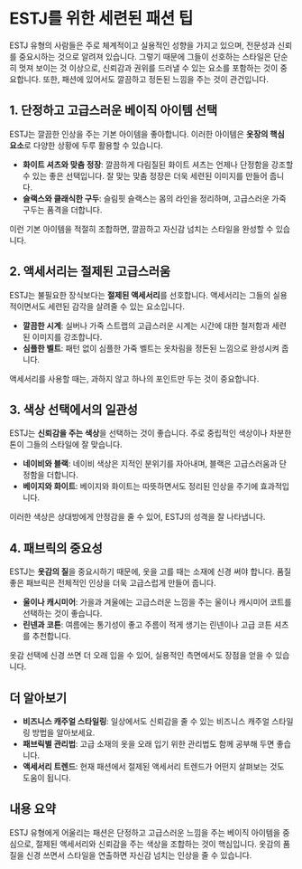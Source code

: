 # ESTJ를 위한 세련된 패션 팁

ESTJ 유형의 사람들은 주로 체계적이고 실용적인 성향을 가지고 있으며, 전문성과 신뢰를 중요시하는 것으로 알려져 있습니다. 그렇기 때문에 그들이 선호하는 스타일은 단순히 멋져 보이는 것 이상으로, 신뢰감과 권위를 드러낼 수 있는 요소를 포함하는 것이 중요합니다. 또한, 패션에 있어서도 깔끔하고 정돈된 느낌을 주는 것이 관건입니다.

## 1. 단정하고 고급스러운 베이직 아이템 선택
ESTJ는 깔끔한 인상을 주는 기본 아이템을 좋아합니다. 이러한 아이템은 **옷장의 핵심 요소**로 다양한 상황에 두루 활용할 수 있습니다.

- **화이트 셔츠와 맞춤 정장**: 깔끔하게 다림질된 화이트 셔츠는 언제나 단정함을 강조할 수 있는 좋은 선택입니다. 잘 맞는 맞춤 정장은 더욱 세련된 이미지를 만들어 줍니다.
- **슬랙스와 클래식한 구두**: 슬림핏 슬랙스는 몸의 라인을 정리하며, 고급스러운 가죽 구두는 품격을 더합니다.

이런 기본 아이템을 적절히 조합하면, 깔끔하고 자신감 넘치는 스타일을 완성할 수 있습니다. 

## 2. 액세서리는 절제된 고급스러움
ESTJ는 불필요한 장식보다는 **절제된 액세서리**를 선호합니다. 액세서리는 그들의 실용적이면서도 세련된 감각을 살려줄 수 있는 요소입니다.

- **깔끔한 시계**: 실버나 가죽 스트랩의 고급스러운 시계는 시간에 대한 철저함과 세련된 이미지를 강조합니다.
- **심플한 벨트**: 패턴 없이 심플한 가죽 벨트는 옷차림을 정돈된 느낌으로 완성시켜 줍니다.

액세서리를 사용할 때는, 과하지 않고 하나의 포인트만 두는 것이 중요합니다.

## 3. 색상 선택에서의 일관성
ESTJ는 **신뢰감을 주는 색상**을 선택하는 것이 좋습니다. 주로 중립적인 색상이나 차분한 톤이 그들의 스타일에 잘 맞습니다.

- **네이비와 블랙**: 네이비 색상은 지적인 분위기를 자아내며, 블랙은 고급스러움과 단정함을 더합니다.
- **베이지와 화이트**: 베이지와 화이트는 따뜻하면서도 정리된 인상을 주기에 효과적입니다.

이러한 색상은 상대방에게 안정감을 줄 수 있어, ESTJ의 성격을 잘 나타냅니다.

## 4. 패브릭의 중요성
ESTJ는 **옷감의 질**을 중요시하기 때문에, 옷을 고를 때는 소재에 신경 써야 합니다. 품질 좋은 패브릭은 전체적인 인상을 더욱 고급스럽게 만들어 줍니다.

- **울이나 캐시미어**: 가을과 겨울에는 고급스러운 느낌을 주는 울이나 캐시미어 코트를 선택하는 것이 좋습니다.
- **린넨과 코튼**: 여름에는 통기성이 좋고 주름이 적게 생기는 린넨이나 고급 코튼 셔츠를 추천합니다.

옷감 선택에 신경 쓰면 더 오래 입을 수 있어, 실용적인 측면에서도 장점을 얻을 수 있습니다.

## 더 알아보기
- **비즈니스 캐주얼 스타일링**: 일상에서도 신뢰감을 줄 수 있는 비즈니스 캐주얼 스타일링 방법을 알아보세요.
- **패브릭별 관리법**: 고급 소재의 옷을 오래 입기 위한 관리법도 함께 공부해 두면 좋습니다.
- **액세서리 트렌드**: 현재 패션에서 절제된 액세서리 트렌드가 어떤지 살펴보는 것도 도움이 됩니다.

## 내용 요약
ESTJ 유형에게 어울리는 패션은 단정하고 고급스러운 느낌을 주는 베이직 아이템을 중심으로, 절제된 액세서리와 신뢰감을 주는 색상을 조합하는 것이 핵심입니다. 옷감의 품질을 신경 쓰면서 스타일을 연출하면 자신감 넘치는 인상을 줄 수 있습니다.